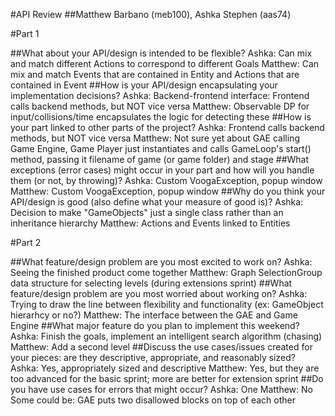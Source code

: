 #API Review
##Matthew Barbano (meb100), Ashka Stephen (aas74)

#Part 1

##What about your API/design is intended to be flexible?
Ashka: Can mix and match different Actions to correspond to different Goals
Matthew: Can mix and match Events that are contained in Entity and Actions that are contained in Event
##How is your API/design encapsulating your implementation decisions?
Ashka: Backend-frontend interface: Frontend calls backend methods, but NOT vice versa
Matthew: Observable DP for input/collisions/time encapsulates the logic for detecting these
##How is your part linked to other parts of the project?
Ashka: Frontend calls backend methods, but NOT vice versa
Matthew: Not sure yet about GAE calling Game Engine, Game Player just instantiates and calls GameLoop's start() method, passing it filename of game (or game folder) and stage
##What exceptions (error cases) might occur in your part and how will you handle them (or not, by throwing)?
Ashka: Custom VoogaException, popup window
Matthew: Custom VoogaException, popup window
##Why do you think your API/design is good (also define what your measure of good is)?
Ashka: Decision to make "GameObjects" just a single class rather than an inheritance hierarchy
Matthew: Actions and Events linked to Entities

#Part 2

##What feature/design problem are you most excited to work on?
Ashka: Seeing the finished product come together
Matthew: Graph SelectionGroup data structure for selecting levels (during extensions sprint)
##What feature/design problem are you most worried about working on?
Ashka: Trying to draw the line between flexibility and functionality (ex: GameObject hierarhcy or no?)
Matthew: The interface between the GAE and Game Engine
##What major feature do you plan to implement this weekend?
Ashka: Finish the goals, implement an intelligent search algorithm (chasing)
Matthew: Add a second level
##Discuss the use cases/issues created for your pieces: are they descriptive, appropriate, and reasonably sized?
Ashka: Yes, appropriately sized and descriptive
Matthew: Yes, but they are too advanced for the basic sprint; more are better for extension sprint
##Do you have use cases for errors that might occur?
Ashka: One 
Matthew: No
Some could be: GAE puts two disallowed blocks on top of each other